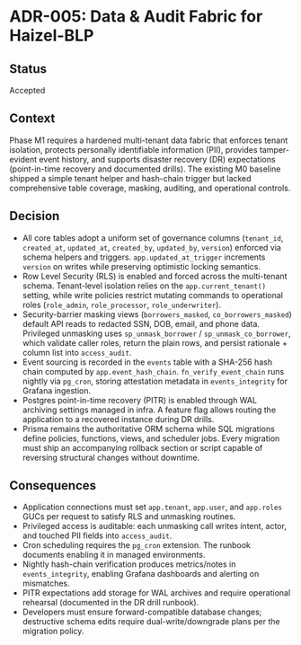 # ADR-005: Data & Audit Fabric for Haizel-BLP

## Status
Accepted

## Context
Phase M1 requires a hardened multi-tenant data fabric that enforces tenant isolation, protects personally identifiable information (PII), provides tamper-evident event history, and supports disaster recovery (DR) expectations (point-in-time recovery and documented drills). The existing M0 baseline shipped a simple tenant helper and hash-chain trigger but lacked comprehensive table coverage, masking, auditing, and operational controls.

## Decision
- All core tables adopt a uniform set of governance columns (`tenant_id`, `created_at`, `updated_at`, `created_by`, `updated_by`, `version`) enforced via schema helpers and triggers. `app.updated_at_trigger` increments `version` on writes while preserving optimistic locking semantics.
- Row Level Security (RLS) is enabled and forced across the multi-tenant schema. Tenant-level isolation relies on the `app.current_tenant()` setting, while write policies restrict mutating commands to operational roles (`role_admin`, `role_processor`, `role_underwriter`).
- Security-barrier masking views (`borrowers_masked`, `co_borrowers_masked`) default API reads to redacted SSN, DOB, email, and phone data. Privileged unmasking uses `sp_unmask_borrower` / `sp_unmask_co_borrower`, which validate caller roles, return the plain rows, and persist rationale + column list into `access_audit`.
- Event sourcing is recorded in the `events` table with a SHA-256 hash chain computed by `app.event_hash_chain`. `fn_verify_event_chain` runs nightly via `pg_cron`, storing attestation metadata in `events_integrity` for Grafana ingestion.
- Postgres point-in-time recovery (PITR) is enabled through WAL archiving settings managed in infra. A feature flag allows routing the application to a recovered instance during DR drills.
- Prisma remains the authoritative ORM schema while SQL migrations define policies, functions, views, and scheduler jobs. Every migration must ship an accompanying rollback section or script capable of reversing structural changes without downtime.

## Consequences
- Application connections must set `app.tenant`, `app.user`, and `app.roles` GUCs per request to satisfy RLS and unmasking routines.
- Privileged access is auditable: each unmasking call writes intent, actor, and touched PII fields into `access_audit`.
- Cron scheduling requires the `pg_cron` extension. The runbook documents enabling it in managed environments.
- Nightly hash-chain verification produces metrics/notes in `events_integrity`, enabling Grafana dashboards and alerting on mismatches.
- PITR expectations add storage for WAL archives and require operational rehearsal (documented in the DR drill runbook).
- Developers must ensure forward-compatible database changes; destructive schema edits require dual-write/downgrade plans per the migration policy.
